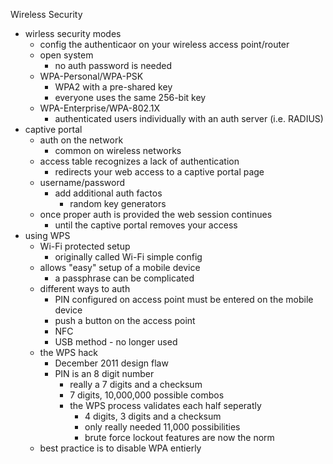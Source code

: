 Wireless Security 

* wirless security modes 
	* config the authenticaor on your wireless access point/router 
	* open system 
		* no auth password is needed
	* WPA-Personal/WPA-PSK
		* WPA2 with a pre-shared key 
		* everyone uses the same 256-bit key 
	* WPA-Enterprise/WPA-802.1X
		* authenticated users individually with an auth server (i.e. RADIUS)
* captive portal 
	* auth on the network 
		* common on wireless networks 
	* access table recognizes a lack of authentication 
		* redirects your web access to a captive portal page 
	* username/password 
		* add additional auth factos 
			* random key generators 
	* once proper auth is provided the web session continues 
		* until the captive portal removes your access
* using WPS
	* Wi-Fi protected setup 
		* originally called Wi-Fi simple config 
	* allows "easy" setup of a mobile device 
		* a passphrase can be complicated 
	* different ways to auth
		* PIN configured on access point must be entered on the mobile device 
		* push a button on the access point 
		* NFC 
		* USB method - no longer used 
	* the WPS hack 
		* December 2011 design flaw 
		* PIN is an 8 digit number 
			* really a 7 digits and a checksum
			* 7 digits, 10,000,000 possible combos 
			* the WPS process validates each half seperatly 
				* 4 digits, 3 digits and a checksum
				* only really needed 11,000 possibilities 
				* brute force lockout features are now the norm 
	* best practice is to disable WPA entierly 